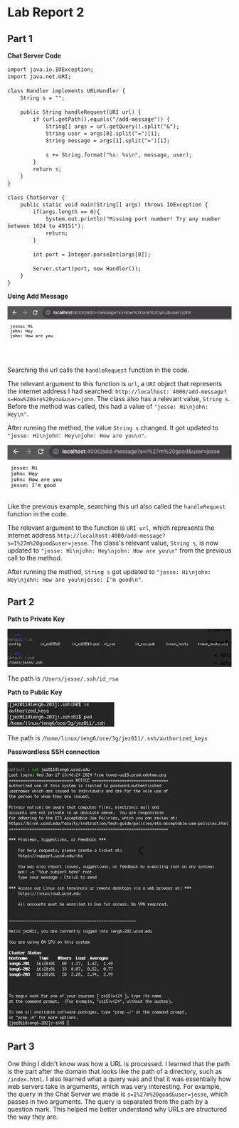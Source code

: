# Lab Report 2

## Part 1

**Chat Server Code**
```
import java.io.IOException;
import java.net.URI;

class Handler implements URLHandler {
    String s = "";

    public String handleRequest(URI url) {
        if (url.getPath().equals("/add-message")) {
            String[] args = url.getQuery().split("&");
            String user = args[0].split("=")[1];
            String message = args[1].split("=")[1];
            
            s += String.format("%s: %s\n", message, user);
        }
        return s;
    }
}

class ChatServer {
    public static void main(String[] args) throws IOException {
        if(args.length == 0){
            System.out.println("Missing port number! Try any number between 1024 to 49151");
            return;
        }

        int port = Integer.parseInt(args[0]);

        Server.start(port, new Handler());
    }
}
```

**Using Add Message**

![Image](/images/add-message-1.png)

Searching the url calls the ```handleRequest``` function in the code.

The relevant argument to this function is ```url```, a ```URI``` object that represents the internet address I had searched: ```http://localhost: 4000/add-message?s=How%20are%20you&user=john```.
The class also has a relevant value, ```String s```. Before the method was called, this had a value of ```"jesse: Hi\njohn: Hey\n"```.

After running the method, the value ```String s``` changed. It got updated to ```"jesse: Hi\njohn: Hey\njohn: How are you\n"```.

![Image](/images/add-message-2.png)

Like the previous example, searching this url also called the ```handleRequest``` function in the code.

The relevant argument to the function is ```URI url```, which represents the internet address ```http://localhost:4000/add-message?s=I%27m%20good&user=jesse```.
The class's relevant value, ```String s```, is now updated to ```"jesse: Hi\njohn: Hey\njohn: How are you\n"``` from the previous call to the method.

After running the method, ```String s``` got updated to ```"jesse: Hi\njohn: Hey\njohn: How are you\njesse: I'm good\n"```.

## Part 2

**Path to Private Key**

![Image](/images/keyabsolutepath.png)

The path is ```/Users/jesse/.ssh/id_rsa```

**Path to Public Key**

![Image](/images/publickeyabsolutepath.png)

The path is ```/home/linux/ieng6/oce/3g/jez011/.ssh/authorized_keys```

**Passwordless SSH connection**

![Image](/images/passwordlesslogin.png)

## Part 3
One thing I didn't know was how a URL is processed. I learned that the path is the part after the domain that looks like the path of a directory, such as ```/index.html```.
I also learned what a query was and that it was essentially how web servers take in arguments, which was very interesting. For example, the query in the Chat Server we made is ```s=I%27m%20good&user=jesse```, which passes in two arguments. The query is separated from the path by a question mark. This helped me better understand why URLs are structured the way they are.
